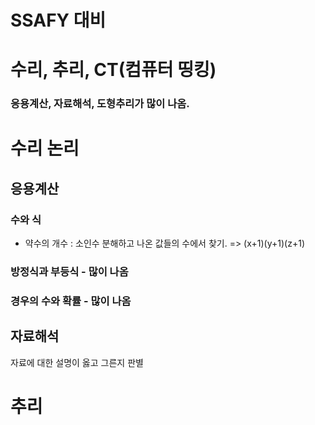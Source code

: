 # SSAFY 대비

# 수리, 추리, CT(컴퓨터 띵킹)


### 응용계산, 자료해석, 도형추리가 많이 나옴.

# 수리 논리
## 응용계산
### 수와 식
- 약수의 개수 : 소인수 분해하고 나온 값들의 수에서 찾기. => (x+1)(y+1)(z+1)

### 방정식과 부등식 - 많이 나옴
### 경우의 수와 확률 - 많이 나옴



## 자료해석
자료에 대한 설명이 옳고 그른지 판별

# 추리
